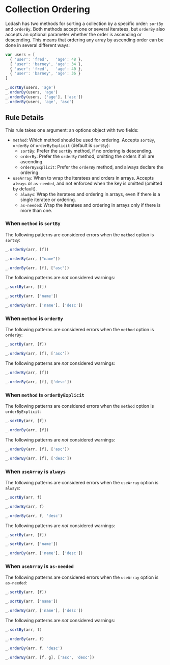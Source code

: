 # Collection Ordering
Lodash has two methods for sorting a collection by a specific order: `sortBy` and `orderBy`.
Both methods accept one or several iteratees, but `orderBy` also accepts an optional parameter whether the order is ascending or descending.
This means that ordering any array by ascending order can be done in several different ways:

```js
var users = [
  { 'user': 'fred',   'age': 48 },
  { 'user': 'barney', 'age': 34 },
  { 'user': 'fred',   'age': 40 },
  { 'user': 'barney', 'age': 36 }
]

_.sortBy(users, 'age')
_.orderBy(users, 'age')
_.orderBy(users, ['age'], ['asc'])
_.orderBy(users, 'age', 'asc')
```

## Rule Details

This rule takes one argument: an options object with two fields:

- `method`: Which method should be used for ordering. Accepts `sortBy`, `orderBy` or `orderByExplicit` (default is `sortBy`):
  - `sortBy`: Prefer the `sortBy` method, if no ordering is descending.
  - `orderBy`: Prefer the `orderBy` method, omitting the orders if all are ascending.
  - `orderByExplicit`: Prefer the `orderBy` method, and always declare the ordering.
- `useArray`: When to wrap the iteratees and orders in arrays. Accepts `always` or `as-needed`, and not enforced when the key is omitted (omitted by default).
  - `always`: Wrap the iteratees and ordering in arrays, even if there is a single iteratee or ordering.
  - `as-needed`: Wrap the iteratees and ordering in arrays only if there is more than one.


### When `method` is `sortBy`

The following patterns are considered errors when the `method` option is `sortBy`:

```js
_.orderBy(arr, [f])

_.orderBy(arr, ["name"])

_.orderBy(arr, [f], ["asc"])
```

The following patterns are *not* considered warnings:

```js
_.sortBy(arr, [f])

_.sortBy(arr, ['name'])

_.orderBy(arr, ['name'], ['desc'])
```

### When `method` is `orderBy`

The following patterns are considered errors when the `method` option is `orderBy`:

```js
_.sortBy(arr, [f])

_.orderBy(arr, [f], ['asc'])
```

The following patterns are *not* considered warnings:

```js
_.orderBy(arr, [f])

_.orderBy(arr, [f], ['desc'])
```

### When `method` is `orderByExplicit`

The following patterns are considered errors when the `method` option is `orderByExplicit`:

```js
_.sortBy(arr, [f])

_.orderBy(arr, [f])
```

The following patterns are *not* considered warnings:

```js
_.orderBy(arr, [f], ['asc'])

_.orderBy(arr, [f], ['desc'])
```

### When `useArray` is `always`

The following patterns are considered errors when the `useArray` option is `always`:

```js
_.sortBy(arr, f)

_.orderBy(arr, f)

_.orderBy(arr, f, 'desc')
```

The following patterns are *not* considered warnings:

```js
_.sortBy(arr, [f])

_.sortBy(arr, ['name'])

_.orderBy(arr, ['name'], ['desc'])
```

### When `useArray` is `as-needed`

The following patterns are considered errors when the `useArray` option is `as-needed`:

```js
_.sortBy(arr, [f])

_.sortBy(arr, ['name'])

_.orderBy(arr, ['name'], ['desc'])
```

The following patterns are *not* considered warnings:

```js
_.sortBy(arr, f)

_.orderBy(arr, f)

_.orderBy(arr, f, 'desc')

_.orderBy(arr, [f, g], ['asc', 'desc'])
```